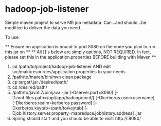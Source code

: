 # hadoop-job-listener
Simple maven project to serve MR job metadata.  Can...and should...be modified to deliver the data you need.

To use:

** Ensure no application is bound to port 8080 on the node you plan to run this jar on **
** All []'s below are simply options, NOT REQUIRED.  In fact, please set this in the application.properties BEFORE building with Maven **

1.  cd /path/to/project/hadoop-job-listener AND edit src/main/resources/application.properties to your needs
2.  /path/to/maven/bin/mvn clean package
3.  cp target/<name>.jar /desired/path/
4.  cd /desired/path/
5.  /path/to/java1.7/bin/java -jar [-Dserver.port=8080] [-Dconf.files.path=/opt/app/hadoop/conf/] [-Dkerberos.user=username] [-Dkerberos.realm=kerberos password] [-Dkerberos.keytab=/path/to/keytab] [-Djob.history.server.property=mapreduce.jobhistory.address] <name>.jar
6.  Spring should start and you should be able to visit:  http://<host>:8080/
